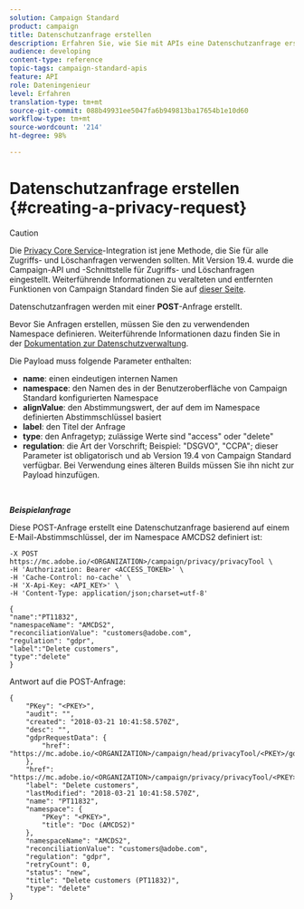 ```yaml
---
solution: Campaign Standard
product: campaign
title: Datenschutzanfrage erstellen
description: Erfahren Sie, wie Sie mit APIs eine Datenschutzanfrage erstellen können.
audience: developing
content-type: reference
topic-tags: campaign-standard-apis
feature: API
role: Dateningenieur
level: Erfahren
translation-type: tm+mt
source-git-commit: 088b49931ee5047fa6b949813ba17654b1e10d60
workflow-type: tm+mt
source-wordcount: '214'
ht-degree: 98%

---
```



# Datenschutzanfrage erstellen {#creating-a-privacy-request}

>[!CAUTION]
>
>Die [Privacy Core Service](https://adobe.io/apis/cloudplatform/gdpr.html)-Integration ist jene Methode, die Sie für alle Zugriffs- und Löschanfragen verwenden sollten. Mit Version 19.4. wurde die Campaign-API und -Schnittstelle für Zugriffs- und Löschanfragen eingestellt. Weiterführende Informationen zu veralteten und entfernten Funktionen von Campaign Standard finden Sie auf [dieser Seite](../../rn/using/deprecated-features.md).

Datenschutzanfragen werden mit einer **POST**-Anfrage erstellt.

Bevor Sie Anfragen erstellen, müssen Sie den zu verwendenden Namespace definieren. Weiterführende Informationen dazu finden Sie in der [Dokumentation zur Datenschutzverwaltung](https://helpx.adobe.com/de/campaign/kb/acs-privacy.html#ManagingPrivacyRequests).

Die Payload muss folgende Parameter enthalten:

* **name**: einen eindeutigen internen Namen
* **namespace**: den Namen des in der Benutzeroberfläche von Campaign Standard konfigurierten Namespace
* **alignValue**: den Abstimmungswert, der auf dem im Namespace definierten Abstimmschlüssel basiert
* **label**: den Titel der Anfrage
* **type**: den Anfragetyp; zulässige Werte sind &quot;access&quot; oder &quot;delete&quot;
* **regulation**: die Art der Vorschrift; Beispiel: &quot;DSGVO&quot;, &quot;CCPA&quot;; dieser Parameter ist obligatorisch und ab Version 19.4 von Campaign Standard verfügbar. Bei Verwendung eines älteren Builds müssen Sie ihn nicht zur Payload hinzufügen.

<br/>

***Beispielanfrage***

Diese POST-Anfrage erstellt eine Datenschutzanfrage basierend auf einem E-Mail-Abstimmschlüssel, der im Namespace AMCDS2 definiert ist:

```
-X POST https://mc.adobe.io/<ORGANIZATION>/campaign/privacy/privacyTool \
-H 'Authorization: Bearer <ACCESS_TOKEN>' \
-H 'Cache-Control: no-cache' \
-H 'X-Api-Key: <API_KEY>' \
-H 'Content-Type: application/json;charset=utf-8'

{
"name":"PT11832",
"namespaceName": "AMCDS2",
"reconciliationValue": "customers@adobe.com",
"regulation": "gdpr",
"label":"Delete customers",
"type":"delete"
}
```

Antwort auf die POST-Anfrage:

```
{
    "PKey": "<PKEY>",
    "audit": "",
    "created": "2018-03-21 10:41:58.570Z",
    "desc": "",
    "gdprRequestData": {
        "href": "https://mc.adobe.io/<ORGANIZATION>/campaign/head/privacyTool/<PKEY>/gdprRequestData/"
    },
    "href": "https://mc.adobe.io/<ORGANIZATION>/campaign/privacy/privacyTool/<PKEY>",
    "label": "Delete customers",
    "lastModified": "2018-03-21 10:41:58.570Z",
    "name": "PT11832",
    "namespace": {
        "PKey": "<PKEY>",
        "title": "Doc (AMCDS2)"
    },
    "namespaceName": "AMCDS2",
    "reconciliationValue": "customers@adobe.com",
    "regulation": "gdpr",
    "retryCount": 0,
    "status": "new",
    "title": "Delete customers (PT11832)",
    "type": "delete"
}
```
